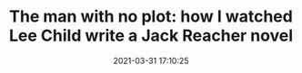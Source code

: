 ---
date: 2021-03-31 17:10:25
link:
  source: pocket
  source_url: https://getpocket.com
  text: 'The man with no plot: how I watched Lee Child write a Jack Reacher novel'
  url: https://theconversation.com/the-man-with-no-plot-how-i-watched-lee-child-write-a-jack-reacher-novel-51220
source: pocket
syndicated:
- type: pocket
  url: https://theconversation.com/the-man-with-no-plot-how-i-watched-lee-child-write-a-jack-reacher-novel-51220
- type: mastodon
  url: https://mastodon.technology/users/roytang/statuses/105985554079129167
- type: twitter
  url: https://twitter.com/roytang/statuses/1377309773608091649/
title: 'The man with no plot: how I watched Lee Child write a Jack Reacher novel'
---